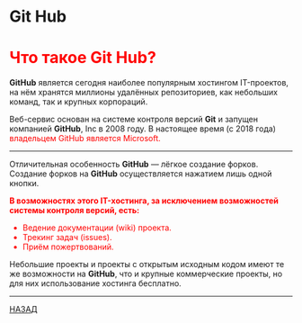 # Git Hub


<font color="red">

<h1>
Что такое Git Hub?
</h1>

</font>

**GitHub** является сегодня наиболее популярным хостингом IT-проектов, на нём хранятся миллионы удалённых репозиториев, как небольших команд, так и крупных корпораций.

Веб-сервис основан на системе контроля версий **Git** и запущен компанией **GitHub**, Inc в 2008 году. В настоящее время (с 2018 года) <font color="red"> владельцем GitHub является Microsoft.</font>

---

Отличительная особенность **GitHub** — лёгкое создание форков. Создание форков на **GitHub** осуществляется нажатием лишь одной кнопки.

<font color="red">

<strong>В возможностях этого IT-хостинга, за исключением возможностей системы контроля версий, есть:
</strong>

<ul>

<li> Ведение документации (wiki) проекта.</li>

<li> Трекинг задач (issues). </li>

<li> Приём пожертвований. </li>

</ul>

</font>


Небольшие проекты и проекты с открытым исходным кодом имеют те же возможности на **GitHub**, что и крупные коммерческие проекты, но для них использование хостинга бесплатно.

---

[НАЗАД](./README.md)